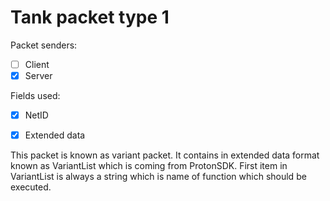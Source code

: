 # Tank packet type 1

Packet senders:
- [ ] Client
- [x] Server

Fields used:
- [x] NetID
- [x] Extended data


This packet is known as variant packet. It contains in extended data format known as VariantList which is coming from ProtonSDK. First item in VariantList is always a string which is name of function which should be executed.
